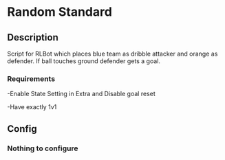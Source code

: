 # Random Standard

## Description

Script for RLBot which places blue team as dribble attacker and orange as defender. If ball touches ground defender gets a goal.

### Requirements

-Enable State Setting in Extra and Disable goal reset

-Have exactly 1v1


## Config

### Nothing to configure
